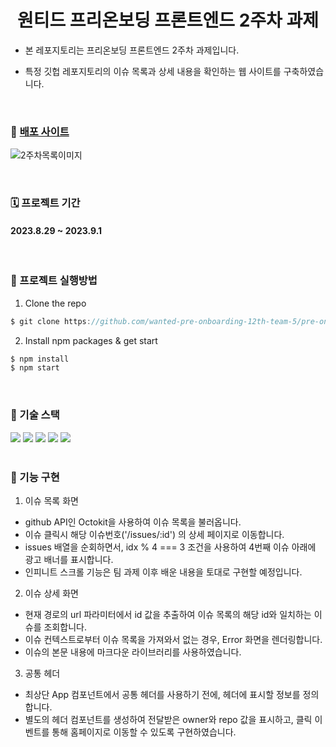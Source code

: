 <div align='center'>
  <h1>원티드 프리온보딩 프론트엔드  2주차 과제</h1>
</div>

- 본 레포지토리는 프리온보딩 프론트엔드 2주차 과제입니다.
- 특정 깃헙 레포지토리의 이슈 목록과 상세 내용을 확인하는 웹 사이트를 구축하였습니다.

  <br />

### 📎 [배포 사이트](https://wanted-pre-onboarding-12th-2.vercel.app/)
![2주차목록이미지](https://github.com/dbwlgp1yng/wanted-pre-onboarding-frontend/assets/126330595/d1c62b82-bfac-4a7c-b358-ddbd89f65cda)

<br />

### 🗓️ 프로젝트 기간
#### 2023.8.29 ~ 2023.9.1

<br />

### 📌 프로젝트 실행방법

1. Clone the repo

```javascript
$ git clone https://github.com/wanted-pre-onboarding-12th-team-5/pre-onboarding-12th-2-5.git
```

2. Install npm packages & get start

```javascript
$ npm install
$ npm start
```

<br />

### 📌 기술 스택
<div>
  <img src="https://img.shields.io/badge/react-61DAFB?style=flat&logo=react&logoColor=white">
  <img src="https://img.shields.io/badge/typescript-3178C6?style=flat&logo=typescript&logoColor=white">
  <img src="https://img.shields.io/badge/styled components-DB7093?style=flat&logo=styledcomponents&logoColor=white">
  <img src="https://img.shields.io/badge/axios-5A29E4?style=flat&logo=axios&logoColor=white">
  <img src="https://img.shields.io/badge/react router-CA4245?style=flat&logo=react router&logoColor=white">
</div>

<br />

### 📌 기능 구현

1. 이슈 목록 화면
- github API인 Octokit을 사용하여 이슈 목록을 불러옵니다.
- 이슈 클릭시 해당 이슈번호('/issues/:id') 의 상세 페이지로 이동합니다.
- issues 배열을 순회하면서, idx % 4 === 3 조건을 사용하여 4번째 이슈 아래에 광고 배너를 표시합니다. 
- 인피니트 스크롤 기능은 팀 과제 이후 배운 내용을 토대로 구현할 예정입니다. 


2. 이슈 상세 화면
- 현재 경로의 url 파라미터에서 id 값을 추출하여 이슈 목록의 해당 id와 일치하는 이슈를 조회합니다.
- 이슈 컨텍스트로부터 이슈 목록을 가져와서 없는 경우, Error 화면을 렌더링합니다. 
- 이슈의 본문 내용에 마크다운 라이브러리를 사용하였습니다.


3. 공통 헤더
- 최상단 App 컴포넌트에서 공통 헤더를 사용하기 전에, 헤더에 표시할 정보를 정의합니다. 
- 별도의 헤더 컴포넌트를 생성하여 전달받은 owner와 repo 값을 표시하고, 클릭 이벤트를 통해 홈페이지로 이동할 수 있도록 구현하였습니다.

